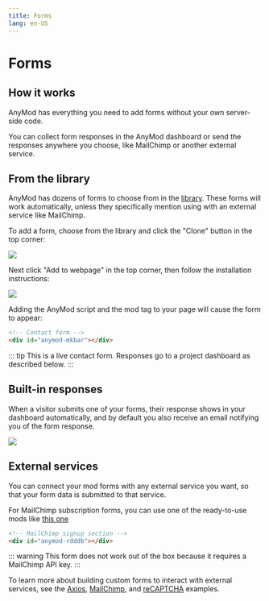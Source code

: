 ```yaml
---
title: Forms
lang: en-US
---
```


# Forms

## How it works

AnyMod has everything you need to add forms without your own server-side code.

You can collect form responses in the AnyMod dashboard or send the responses anywhere you choose, like MailChimp or another external service.

## From the library

AnyMod has dozens of forms to choose from in the [library](https://anymod.com/library?tag=forms). These forms will work automatically, unless they specifically mention using with an external service like MailChimp.

To add a form, choose from the library and click the "Clone" button in the top corner:

<img src="https://res.cloudinary.com/component/image/upload/v1538094266/form-01_pax5gh.png">

Next click "Add to webpage" in the top corner, then follow the installation instructions:

<img src="https://res.cloudinary.com/component/image/upload/v1538094487/form-02_rjan9p.png">

Adding the AnyMod script and the mod tag to your page will cause the form to appear:

```html
<!-- Contact form -->
<div id="anymod-mkbar"></div>
```
<!-- Elegant contact form Form-01 -->
<mod mod-key="dmamn"/>

::: tip
This is a live contact form. Responses go to a project dashboard as described below.
:::

## Built-in responses

When a visitor submits one of your forms, their response shows in your dashboard automatically, and by default you also receive an email notifying you of the form response.

<img src="https://res.cloudinary.com/component/image/upload/v1538094951/form-03_qnjbou.png">

## External services

You can connect your mod forms with any external service you want, so that your form data is submitted to that service.

For MailChimp subscription forms, you can use one of the ready-to-use mods like [this one](https://anymod.com/mod/rdddb)

```html
<!-- MailChimp signup section -->
<div id="anymod-rdddb"></div>
```
<mod mod-key="mkbkd"/>

::: warning
This form does not work out of the box because it requires a MailChimp API key.
:::

To learn more about building custom forms to interact with external services, see the [Axios](/examples/axios.html), [MailChimp](/examples/mailchimp.html), and [reCAPTCHA](/examples/recaptcha.html) examples.

